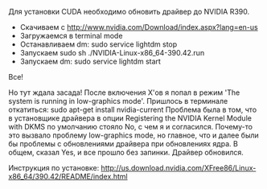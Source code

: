 Для установки CUDA необходимо обновить драйвер до NVIDIA R390.
- Скачиваем с http://www.nvidia.com/Download/index.aspx?lang=en-us
- Загружаемся в terminal mode
- Останавливаем dm: sudo service lightdm stop
- Запускаем sudo sh ./NVIDIA-Linux-x86_64-390.42.run
- Запускаем dm: sudo service lightdm start

Все!

Но тут ждала засада! 
После включения X'ов я попал в режим 'The system is running in low-graphics mode'. 
Пришлось в терминале откатиться: sudo apt-get install nvidia-current
Проблема была в том, что в установщике драйвера в опции Registering the NVIDIA Kernel Module with DKMS по умолчанию стояло No, с чем я и согласился. Почему-то это вызвало проблему low-graphics mode, но главное, что и далее были бы проблемы с обновлениями драйвера при обновлениях ядра. В общем, сказал Yes, и все прошло без запинки. Драйвер обновился.

Инструкция по установке:
http://us.download.nvidia.com/XFree86/Linux-x86_64/390.42/README/index.html
